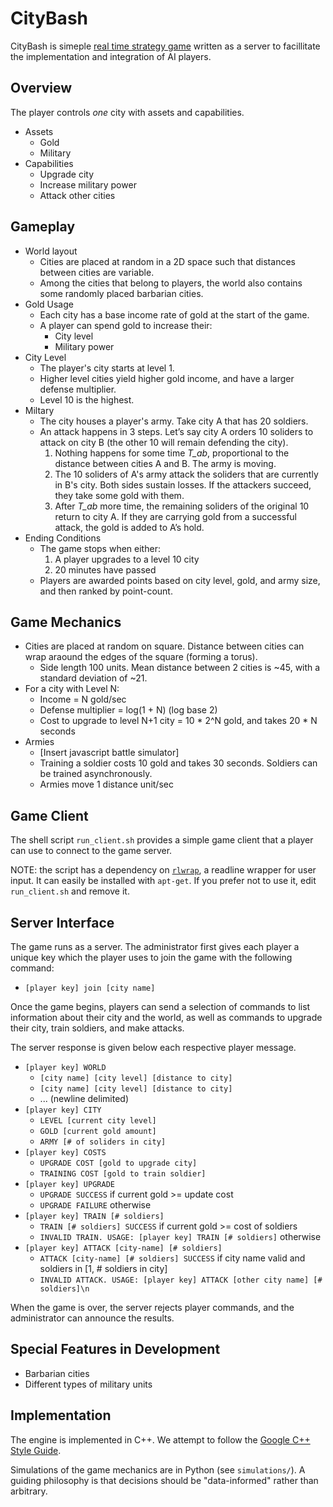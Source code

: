 # CityBash
CityBash is simeple [real time strategy game](https://en.wikipedia.org/wiki/Real-time_strategy) written as a server to facillitate the implementation and integration of AI players.

## Overview
The player controls _one_ city with assets and capabilities.

- Assets
  - Gold
  - Military
- Capabilities
  - Upgrade city
  - Increase military power
  - Attack other cities

## Gameplay
- World layout
  - Cities are placed at random in a 2D space such that distances between cities are variable.
  - Among the cities that belong to players, the world also contains some randomly placed barbarian cities.
- Gold Usage
  - Each city has a base income rate of gold at the start of the game.
  - A player can spend gold to increase their:
    * City level
    * Military power
- City Level
  - The player's city starts at level 1.
  - Higher level cities yield higher gold income, and have a larger defense multiplier.
  - Level 10 is the highest.
- Miltary
  - The city houses a player's army. Take city A that has 20 soldiers.
  - An attack happens in 3 steps. Let’s say city A orders 10 soliders to attack on city B (the other 10 will remain defending the city).
    1. Nothing happens for some time _T_ab_, proportional to the distance between cities A and B. The army is moving.
    2. The 10 soliders of A's army attack the soliders that are currently in B's city. Both sides sustain losses. If the attackers succeed, they take some gold with them.
    3. After _T_ab_ more time, the remaining soliders of the original 10 return to city A. If they are carrying gold from a successful attack, the gold is added to A’s hold.
- Ending Conditions
  - The game stops when either:
    1. A player upgrades to a level 10 city
    2. 20 minutes have passed
  - Players are awarded points based on city level, gold, and army size, and then ranked by point-count.

## Game Mechanics
- Cities are placed at random on square. Distance between cities can wrap araound the edges of the square (forming a torus).
  - Side length 100 units. Mean distance between 2 cities is ~45, with a standard deviation of ~21.
- For a city with Level N:
  - Income = N gold/sec
  - Defense multiplier = log(1 + N) (log base 2)
  - Cost to upgrade to level N+1 city = 10 * 2^N gold, and takes 20 * N seconds
- Armies
  - [Insert javascript battle simulator]
  - Training a soldier costs 10 gold and takes 30 seconds. Soldiers can be trained asynchronously.
  - Armies move 1 distance unit/sec

## Game Client
The shell script `run_client.sh` provides a simple game client that a player
can use to connect to the game server.

NOTE: the script has a dependency on
[`rlwrap`](https://github.com/hanslub42/rlwrap), a readline wrapper for user
input. It can easily be installed with `apt-get`. If you prefer not to use it,
edit `run_client.sh` and remove it.

## Server Interface
The game runs as a server. The administrator first gives each player a unique
key which the player uses to join the game with the following command:
  - `[player key] join [city name]`

Once the game begins, players can send a selection of commands to list
information about their city and the world, as well as commands to upgrade
their city, train soldiers, and make attacks.

The server response is given below each respective player message.
  - `[player key] WORLD`
    - `[city name] [city level] [distance to city]`
    - `[city name] [city level] [distance to city]`
    - ... (newline delimited)
  - `[player key] CITY`
    - `LEVEL [current city level]`
    - `GOLD [current gold amount]`
    - `ARMY [# of soliders in city]`
  - `[player key] COSTS`
    - `UPGRADE COST [gold to upgrade city]`
    - `TRAINING COST [gold to train soldier]`
  - `[player key] UPGRADE`
    - `UPGRADE SUCCESS` if current gold >= update cost
    - `UPGRADE FAILURE` otherwise
  - `[player key] TRAIN [# soldiers]`
    - `TRAIN [# soldiers] SUCCESS` if current gold >= cost of soldiers
    - `INVALID TRAIN. USAGE: [player key] TRAIN [# soldiers]` otherwise
  - `[player key] ATTACK [city-name] [# soldiers]`
    - `ATTACK [city-name] [# soldiers] SUCCESS` if city name valid and soldiers in [1, # soldiers in city]
    - `INVALID ATTACK. USAGE: [player key] ATTACK [other city name] [# soldiers]\n`

When the game is over, the server rejects player commands, and the
administrator can announce the results.

## Special Features in Development
- Barbarian cities
- Different types of military units

## Implementation
The engine is implemented in C++. We attempt to follow the
[Google C++ Style Guide](https://google.github.io/styleguide/cppguide.html).

Simulations of the game mechanics are in Python (see `simulations/`). A guiding
philosophy is that decisions should be "data-informed" rather than arbitrary.
